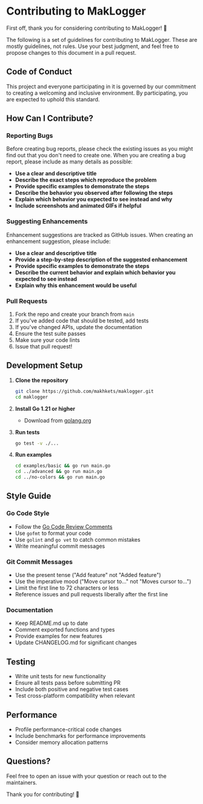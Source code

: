 # Contributing to MakLogger

First off, thank you for considering contributing to MakLogger! 🎉

The following is a set of guidelines for contributing to MakLogger. These are mostly guidelines, not rules. Use your best judgment, and feel free to propose changes to this document in a pull request.

## Code of Conduct

This project and everyone participating in it is governed by our commitment to creating a welcoming and inclusive environment. By participating, you are expected to uphold this standard.

## How Can I Contribute?

### Reporting Bugs

Before creating bug reports, please check the existing issues as you might find out that you don't need to create one. When you are creating a bug report, please include as many details as possible:

- **Use a clear and descriptive title**
- **Describe the exact steps which reproduce the problem**
- **Provide specific examples to demonstrate the steps**
- **Describe the behavior you observed after following the steps**
- **Explain which behavior you expected to see instead and why**
- **Include screenshots and animated GIFs if helpful**

### Suggesting Enhancements

Enhancement suggestions are tracked as GitHub issues. When creating an enhancement suggestion, please include:

- **Use a clear and descriptive title**
- **Provide a step-by-step description of the suggested enhancement**
- **Provide specific examples to demonstrate the steps**
- **Describe the current behavior and explain which behavior you expected to see instead**
- **Explain why this enhancement would be useful**

### Pull Requests

1. Fork the repo and create your branch from `main`
2. If you've added code that should be tested, add tests
3. If you've changed APIs, update the documentation
4. Ensure the test suite passes
5. Make sure your code lints
6. Issue that pull request!

## Development Setup

1. **Clone the repository**
   ```bash
   git clone https://github.com/makhkets/maklogger.git
   cd maklogger
   ```

2. **Install Go 1.21 or higher**
   - Download from [golang.org](https://golang.org/dl/)

3. **Run tests**
   ```bash
   go test -v ./...
   ```

4. **Run examples**
   ```bash
   cd examples/basic && go run main.go
   cd ../advanced && go run main.go
   cd ../no-colors && go run main.go
   ```

## Style Guide

### Go Code Style

- Follow the [Go Code Review Comments](https://github.com/golang/go/wiki/CodeReviewComments)
- Use `gofmt` to format your code
- Use `golint` and `go vet` to catch common mistakes
- Write meaningful commit messages

### Git Commit Messages

- Use the present tense ("Add feature" not "Added feature")
- Use the imperative mood ("Move cursor to..." not "Moves cursor to...")
- Limit the first line to 72 characters or less
- Reference issues and pull requests liberally after the first line

### Documentation

- Keep README.md up to date
- Comment exported functions and types
- Provide examples for new features
- Update CHANGELOG.md for significant changes

## Testing

- Write unit tests for new functionality
- Ensure all tests pass before submitting PR
- Include both positive and negative test cases
- Test cross-platform compatibility when relevant

## Performance

- Profile performance-critical code changes
- Include benchmarks for performance improvements
- Consider memory allocation patterns

## Questions?

Feel free to open an issue with your question or reach out to the maintainers.

Thank you for contributing! 🚀
